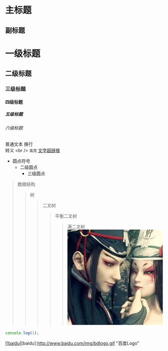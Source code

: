 主标题
=
副标题
-
# 一级标题
## 二级标题
### 三级标题
#### 四级标题
##### 五级标题
###### 六级标题
普通文本
换行<br />
转义 \<br />
`高亮`
[文字超链接](http://www.baidu.com "悬浮文字")
* 圆点符号
    * 二级圆点
        * 三级圆点
>数据结构
>>树
>>>二叉树
>>>>平衡二叉树
>>>>>满二叉树
![](https://github.com/NameNull/note/blob/master/images/demo.jpeg "悬浮文字")
```javascript
console.log(1);
```
[![baidu]](http://www.baidu.com)[baidu]:http://www.baidu.com/img/bdlogo.gif "百度Logo"

